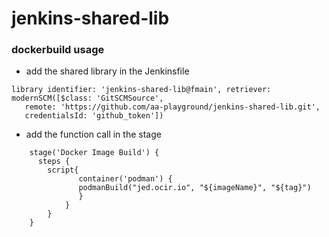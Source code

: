 # jenkins-shared-lib

### dockerbuild usage
- add the shared library in the Jenkinsfile
```
library identifier: 'jenkins-shared-lib@fmain', retriever: modernSCM([$class: 'GitSCMSource',
   remote: 'https://github.com/aa-playground/jenkins-shared-lib.git',
   credentialsId: 'github_token'])
```

- add the function call in the stage

```
    stage('Docker Image Build') {
      steps {
        script{
               container('podman') {
               podmanBuild("jed.ocir.io", "${imageName}", "${tag}")
               }
            }
        }
    }
```
